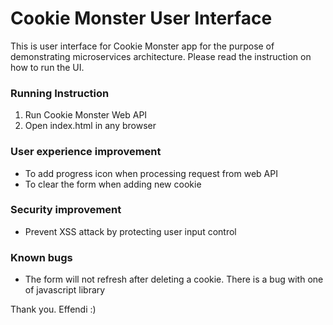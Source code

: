 # Cookie Monster User Interface

This is user interface for Cookie Monster app for the purpose of demonstrating microservices architecture. Please read the instruction on how to run the UI.

### Running Instruction
1. Run Cookie Monster Web API
2. Open index.html in any browser

### User experience improvement
- To add progress icon when processing request from web API
- To clear the form when adding new cookie

### Security improvement
- Prevent XSS attack by protecting user input control

### Known bugs
- The form will not refresh after deleting a cookie. There is a bug with one of javascript library

Thank you.
Effendi :)